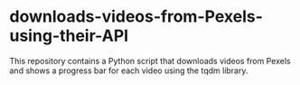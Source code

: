 # downloads-videos-from-Pexels-using-their-API
This repository contains a Python script that downloads videos from Pexels and shows a progress bar for each video using the tqdm library.
